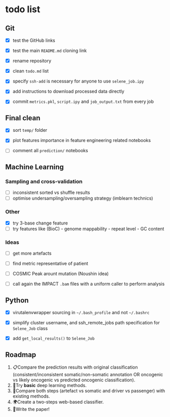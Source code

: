 # todo list

## Git
- [x] test the GitHub links
- [x] test the main `README.md` cloning link
- [x] rename repository
- [x] clean `todo.md` list
- [x] specify `ssh-add` is necessary for anyone to use `selene_job.ipy`
- [x] add instructions to download processed data directly
- [x] commit `metrics.pkl`, `script.ipy` and `job_output.txt` from every job



## Final clean
- [x] sort `temp/` folder
- [x] plot features importance in feature engineering related notebooks
- [ ] comment all `prediction/` notebooks



## Machine Learning

### Sampling and cross-validation
- [ ] inconsistent sorted vs shuffle results
- [ ] optimise undersampling/oversampling strategy (imblearn technics)

### Other
- [x] try 3-base change feature
- [ ] try features like (BioC)
        - genome mappability
        - repeat level
        - GC content

### Ideas
- [ ] get more artefacts
- [ ] find metric representative of patient
- [ ] COSMIC Peak arount mutation (Noushin idea)
- [ ] call again the IMPACT `.bam` files with a uniform caller to perform analysis



## Python
- [x] virutalenvwrapper sourcing in `~/.bash_profile` and not `~/.bashrc`
- [x] simplify cluster username, and ssh_remote_jobs path specification for `Selene_Job` class
- [x] add `get_local_results()` to `Selene_Job`



## Roadmap

1. 📋Compare the prediction results with original classification (consistent/inconsistent somatic/non-somatic annotation OR oncogenic vs likely oncogenic vs predicted oncogenic classification).  
3. 🔬Try **basic** deep learning methods.  
4. 👀Compare both steps (artefact vs somatic and driver vs passenger) with existing methods.  
5. 🌍Create a two-steps web-based classifier.  
6. 📃Write the paper!  
